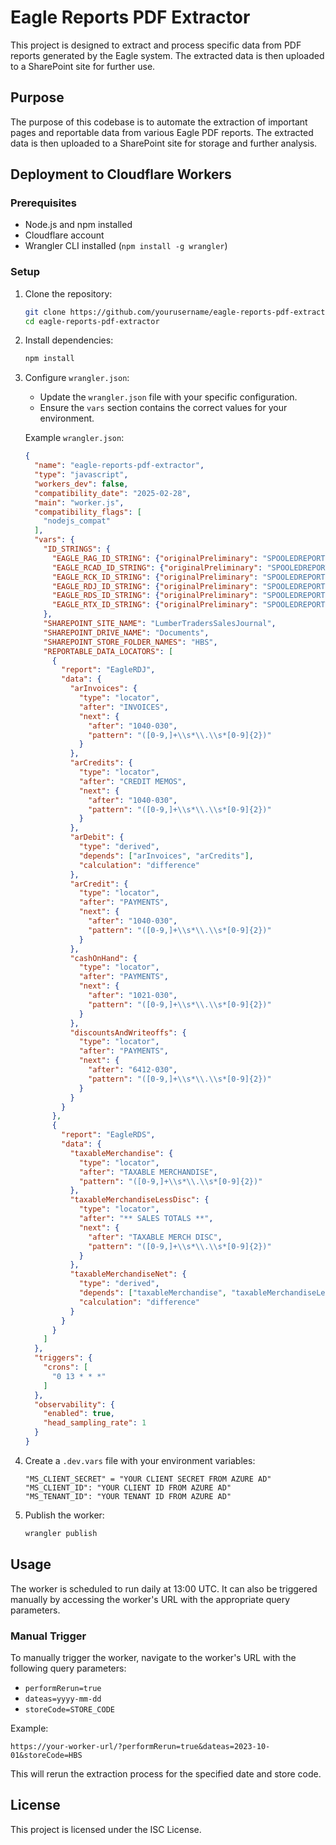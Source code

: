 # Eagle Reports PDF Extractor

This project is designed to extract and process specific data from PDF reports generated by the Eagle system. The extracted data is then uploaded to a SharePoint site for further use.

## Purpose

The purpose of this codebase is to automate the extraction of important pages and reportable data from various Eagle PDF reports. The extracted data is then uploaded to a SharePoint site for storage and further analysis.

## Deployment to Cloudflare Workers

### Prerequisites

- Node.js and npm installed
- Cloudflare account
- Wrangler CLI installed (`npm install -g wrangler`)

### Setup

1. Clone the repository:
    ```sh
    git clone https://github.com/yourusername/eagle-reports-pdf-extractor.git
    cd eagle-reports-pdf-extractor
    ```

2. Install dependencies:
    ```sh
    npm install
    ```

3. Configure `wrangler.json`:
    - Update the `wrangler.json` file with your specific configuration.
    - Ensure the `vars` section contains the correct values for your environment.

    Example `wrangler.json`:
    ```json
    {
      "name": "eagle-reports-pdf-extractor",
      "type": "javascript",
      "workers_dev": false,
      "compatibility_date": "2025-02-28",
      "main": "worker.js",
      "compatibility_flags": [
        "nodejs_compat"
      ],
      "vars": {
        "ID_STRINGS": {
          "EAGLE_RAG_ID_STRING": {"originalPreliminary": "SPOOLEDREPORTOF-RAG", "firstPage": "PROGRAMNAME:RAG"},
          "EAGLE_RCAD_ID_STRING": {"originalPreliminary": "SPOOLEDREPORTOF-RCAD", "firstPage": "PRELIMINARYPAGEFORCREDITAUTHORIZATIONDETAILREPORT"},
          "EAGLE_RCK_ID_STRING": {"originalPreliminary": "SPOOLEDREPORTOF-RCK", "firstPage": "Doc.#Cust#JobName"},
          "EAGLE_RDJ_ID_STRING": {"originalPreliminary": "SPOOLEDREPORTOF-RDJ", "firstPage": "PROGRAM-NAME:RDJ"},
          "EAGLE_RDS_ID_STRING": {"originalPreliminary": "SPOOLEDREPORTOF-RDS", "firstPage": "PRELIMINARYPAGEFORDAILYSALESTOTALSREPORT"},
          "EAGLE_RTX_ID_STRING": {"originalPreliminary": "SPOOLEDREPORTOF-RTX", "firstPage": "PROGRAM-NAME:RTX"}
        },
        "SHAREPOINT_SITE_NAME": "LumberTradersSalesJournal",
        "SHAREPOINT_DRIVE_NAME": "Documents",
        "SHAREPOINT_STORE_FOLDER_NAMES": "HBS",
        "REPORTABLE_DATA_LOCATORS": [
          {
            "report": "EagleRDJ",
            "data": {
              "arInvoices": {
                "type": "locator",
                "after": "INVOICES",
                "next": {
                  "after": "1040-030",
                  "pattern": "([0-9,]+\\s*\\.\\s*[0-9]{2})"
                }
              },
              "arCredits": {
                "type": "locator",
                "after": "CREDIT MEMOS",
                "next": {
                  "after": "1040-030",
                  "pattern": "([0-9,]+\\s*\\.\\s*[0-9]{2})"
                }
              },
              "arDebit": {
                "type": "derived",
                "depends": ["arInvoices", "arCredits"],
                "calculation": "difference"
              },
              "arCredit": {
                "type": "locator",
                "after": "PAYMENTS",
                "next": {
                  "after": "1040-030",
                  "pattern": "([0-9,]+\\s*\\.\\s*[0-9]{2})"
                }
              },
              "cashOnHand": {
                "type": "locator",
                "after": "PAYMENTS",
                "next": {
                  "after": "1021-030",
                  "pattern": "([0-9,]+\\s*\\.\\s*[0-9]{2})"
                }
              },
              "discountsAndWriteoffs": {
                "type": "locator",
                "after": "PAYMENTS",
                "next": {
                  "after": "6412-030",
                  "pattern": "([0-9,]+\\s*\\.\\s*[0-9]{2})"
                }
              }
            }
          },
          {
            "report": "EagleRDS",
            "data": {
              "taxableMerchandise": {
                "type": "locator",
                "after": "TAXABLE MERCHANDISE",
                "pattern": "([0-9,]+\\s*\\.\\s*[0-9]{2})"
              },
              "taxableMerchandiseLessDisc": {
                "type": "locator",
                "after": "** SALES TOTALS **",
                "next": {
                  "after": "TAXABLE MERCH DISC",
                  "pattern": "([0-9,]+\\s*\\.\\s*[0-9]{2})"
                }
              },
              "taxableMerchandiseNet": {
                "type": "derived",
                "depends": ["taxableMerchandise", "taxableMerchandiseLessDisc"],
                "calculation": "difference"
              }
            }
          }
        ]
      },
      "triggers": {
        "crons": [
          "0 13 * * *"
        ] 
      },
      "observability": {
        "enabled": true,
        "head_sampling_rate": 1
      }
    }
    ```

4. Create a `.dev.vars` file with your environment variables:
    ```vars
    "MS_CLIENT_SECRET" = "YOUR CLIENT SECRET FROM AZURE AD"
    "MS_CLIENT_ID": "YOUR CLIENT ID FROM AZURE AD"
    "MS_TENANT_ID": "YOUR TENANT ID FROM AZURE AD"
    ```

5. Publish the worker:
    ```sh
    wrangler publish
    ```

## Usage

The worker is scheduled to run daily at 13:00 UTC. It can also be triggered manually by accessing the worker's URL with the appropriate query parameters.

### Manual Trigger

To manually trigger the worker, navigate to the worker's URL with the following query parameters:
- `performRerun=true`
- `dateas=yyyy-mm-dd`
- `storeCode=STORE_CODE`

Example:
```
https://your-worker-url/?performRerun=true&dateas=2023-10-01&storeCode=HBS
```

This will rerun the extraction process for the specified date and store code.

## License

This project is licensed under the ISC License.
